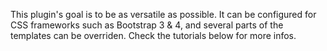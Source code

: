 This plugin's goal is to be as versatile as possible. It can be configured for CSS frameworks such as Bootstrap 3 & 4, and several parts of the templates can be overriden. Check the tutorials below for more infos.